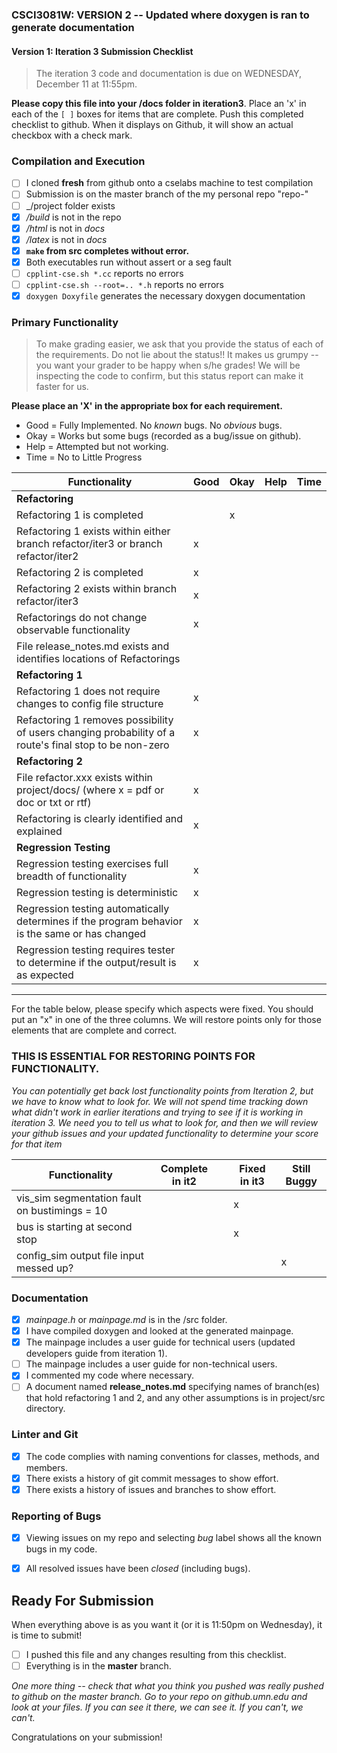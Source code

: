 ### CSCI3081W: VERSION 2 -- Updated where doxygen is ran to generate documentation
#### Version 1: Iteration 3 Submission Checklist

> The iteration 3 code and documentation is due on WEDNESDAY, December 11 at 11:55pm.

**__Please copy this file into your /docs folder in iteration3__**. Place an 'x' in each of the `[ ]` boxes for items that are complete. Push this completed checklist to github. When it displays on Github, it will show an actual checkbox with a check mark.

### Compilation and Execution

- [ ] I cloned **fresh** from github onto a cselabs machine to test compilation
- [ ] Submission is on the master branch of the my personal repo "repo-<username>"
- [ ] _/project folder exists
- [x] _/build_ is not in the repo
- [x] _/html_ is not in _docs_
- [x] _/latex_ is not in _docs_
- [x] **__`make` from src completes without error.__**
- [x] Both executables run without assert or a seg fault
- [ ] `cpplint-cse.sh *.cc` reports no errors
- [ ] `cpplint-cse.sh --root=.. *.h` reports no errors
- [x] `doxygen Doxyfile` generates the necessary doxygen documentation

### Primary Functionality

> To make grading easier, we ask that you provide the status of each of the requirements. Do not lie about the status!! It makes us grumpy -- you want your grader to be happy when s/he grades! We will be inspecting the code to confirm, but this status report can make it faster for us.

**__Please place an 'X' in the appropriate box for each requirement.__**
- Good = Fully Implemented. No _known_ bugs. No _obvious_ bugs.
- Okay = Works but some bugs (recorded as a bug/issue on github).
- Help = Attempted but not working.
- Time = No to Little Progress

| Functionality | Good | Okay | Help | Time |
| -------- | -------- | -------- | -------- | --------- |
| **__Refactoring__** |
| Refactoring 1 is completed |  | x|  |  |
| Refactoring 1 exists within either branch refactor/iter3 or branch refactor/iter2 | x|  |  |  |
| Refactoring 2 is completed | x|  |  |  |
| Refactoring 2 exists within branch refactor/iter3 | x|  |  |  |
| Refactorings do not change observable functionality | x|  |  |  |
| File release_notes.md exists and identifies locations of Refactorings | | | | |
| **__Refactoring 1__** |
| Refactoring 1 does not require changes to config file structure | x|  |  |  |
| Refactoring 1 removes possibility of users changing probability of a route's final stop to be non-zero | x|  |  
| **__Refactoring 2__** |
| File refactor.xxx exists within project/docs/ (where x = pdf or doc or txt or rtf) | x|  |  |  |
| Refactoring is clearly identified and explained | x|  |  |  |
| **__Regression Testing__** |
| Regression testing exercises full breadth of functionality | x|  |  |  |
| Regression testing is deterministic | x|  |  |  |
| Regression testing automatically determines if the program behavior is the same or has changed | x|  |  |  |
| Regression testing requires tester to determine if the output/result is as expected | x|  |  |  |

<hr>

For the table below, please specify which aspects were fixed. You should put an "x" in one of the three columns. We will restore points only for those elements that are complete and correct.

### THIS IS ESSENTIAL FOR RESTORING POINTS FOR FUNCTIONALITY. 
*You can potentially get back lost functionality points from Iteration 2, but we have to know what to look for. We will not spend time tracking down what didn't work in earlier iterations and trying to see if it is working in iteration 3. We need you to tell us what to look for, and then we will review your github issues and your updated functionality to determine your score for that item*


| Functionality | Complete in it2 | | Fixed in it3 | Still Buggy |
| -------- | -------- |-| -------- | -------- |
| vis_sim segmentation fault on bustimings = 10 |  || x|   |
| bus is starting at second stop |  || x|   |
| config_sim output file input messed up? |  || |  x|


### Documentation
- [x] _mainpage.h_ or _mainpage.md_ is in the /src folder.
- [x] I have compiled doxygen and looked at the generated mainpage.
- [x] The mainpage includes a user guide for technical users (updated developers guide from iteration 1).
- [ ] The mainpage includes a user guide for non-technical users.
- [x] I commented my code where necessary.
- [ ] A document named **release_notes.md** specifying names of branch(es) that hold refactoring 1 and 2, and any other assumptions is in project/src directory.

### Linter and Git
- [x] The code complies with naming conventions for classes, methods, and members.
- [x] There exists a history of git commit messages to show effort.
- [x] There exists a history of issues and branches to show effort.

### Reporting of Bugs
- [x] Viewing issues on my repo and selecting _bug_ label shows all the known bugs in my code.
- [x] All resolved issues have been _closed_ (including bugs).


## Ready For Submission

When everything above is as you want it (or it is 11:50pm on Wednesday), it is time to submit!

- [ ] I pushed this file and any changes resulting from this checklist.
- [ ] Everything is in the **__master__** branch.

_One more thing -- check that what you think you pushed was really pushed to github on the master branch. Go to your repo on github.umn.edu and look at your files. If you can see it there, we can see it. If you can't, we can't._

Congratulations on your submission!
